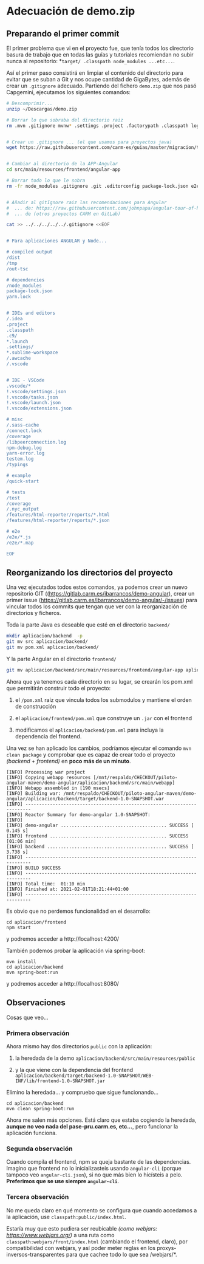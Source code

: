 


# Adecuación de demo.zip


## Preparando el primer commit

El primer problema que vi en el proyecto fue, que tenía todos los directorio basura de trabajo que en todas las guías y tutoriales recomiendan no subir nunca al repositorio: *```target/ .classpath node_modules ...etc...```. 


Así el primer paso consistirá en limpiar el contenido del directorio para evitar que se suban a Git y nos ocupe cantidad de GigaBytes, además de crear un ```.gitignore``` adecuado. Partiendo del fichero ```demo.zip``` que nos pasó Capgemini, ejecutamos los siguientes comandos: 

```bash
# Descomprimir...
unzip ~/Descargas/demo.zip

# Borrar lo que sobraba del directorio raiz
rm .mvn .gitignore mvnw* .settings .project .factorypath .classpath logs target -fr


# Crear un .gitignore ... (el que usamos para proyectos java)
wget https://raw.githubusercontent.com/carm-es/guias/master/migracion/templates/seed/.gitignore


# Cambiar al directorio de la APP-Angular
cd src/main/resources/frontend/angular-app

# Borrar todo lo que le sobra
rm -fr node_modules .gitignore .git .editorconfig package-lock.json e2e/*.js e2e/*.map


# Añadir al gitIgnore raiz las recomendaciones para Angular 
#  ... de: https://raw.githubusercontent.com/johnpapa/angular-tour-of-heroes/master/.gitignore
#  ... de (otros proyectos CARM en GitLab) 

cat >> ../../../../../.gitignore <<EOF


# Para aplicaciones ANGULAR y Node...

# compiled output
/dist
/tmp
/out-tsc

# dependencies
/node_modules
package-lock.json
yarn.lock


# IDEs and editors
/.idea
.project
.classpath
.c9/
*.launch
.settings/
*.sublime-workspace
/.awcache
/.vscode


# IDE - VSCode
.vscode/*
!.vscode/settings.json
!.vscode/tasks.json
!.vscode/launch.json
!.vscode/extensions.json

# misc
/.sass-cache
/connect.lock
/coverage
/libpeerconnection.log
npm-debug.log
yarn-error.log
testem.log
/typings

# example
/quick-start

# tests
/test
/coverage
/.nyc_output
/features/html-reporter/reports/*.html
/features/html-reporter/reports/*.json

# e2e
/e2e/*.js
/e2e/*.map

EOF   

```


## Reorganizando los directorios del proyecto

Una vez ejecutados todos estos comandos, ya podemos crear un nuevo repositorio GIT ((https://gitlab.carm.es/ibarrancos/demo-angular), crear un primer issue (https://gitlab.carm.es/ibarrancos/demo-angular/-/issues) para vincular todos los commits que tengan que ver con la reorganización de directorios y ficheros.

Toda la parte Java es deseable que esté en el directorio ```backend/```

```bash
mkdir aplicacion/backend  -p
git mv src aplicacion/backend/
git mv pom.xml aplicacion/backend/
```

Y la parte Angular en el directorio ```frontend/```


```bash
git mv aplicacion/backend/src/main/resources/frontend/angular-app aplicacion/frontend
``` 

Ahora que ya tenemos cada directorio en su lugar, se crearán los pom.xml que permitirán construir todo el proyecto:

1. el ```/pom.xml``` raíz que vincula todos los submodulos y mantiene el orden de construcción

2. el ```aplicacion/frontend/pom.xml``` que construye un ```.jar``` con el frontend

3. modificamos el ```aplicacion/backend/pom.xml``` para incluya la dependencia del frontend.


Una vez se han aplicado los cambios, podríamos ejecutar el comando ```mvn clean package``` y comprobar que es capaz de crear todo el proyecto *(backend + frontend)* en **poco más de un minuto**.


```
[INFO] Processing war project
[INFO] Copying webapp resources [/mnt/respaldo/CHECKOUT/piloto-angular-maven/demo-angular/aplicacion/backend/src/main/webapp]
[INFO] Webapp assembled in [190 msecs]
[INFO] Building war: /mnt/respaldo/CHECKOUT/piloto-angular-maven/demo-angular/aplicacion/backend/target/backend-1.0-SNAPSHOT.war
[INFO] ------------------------------------------------------------------------
[INFO] Reactor Summary for demo-angular 1.0-SNAPSHOT:
[INFO] 
[INFO] demo-angular ....................................... SUCCESS [  0.145 s]
[INFO] frontend ........................................... SUCCESS [01:06 min]
[INFO] backend ............................................ SUCCESS [  3.738 s]
[INFO] ------------------------------------------------------------------------
[INFO] BUILD SUCCESS
[INFO] ------------------------------------------------------------------------
[INFO] Total time:  01:10 min
[INFO] Finished at: 2021-02-01T18:21:44+01:00
[INFO] ------------------------------------------------------------------------
```

Es obvio que no perdemos funcionalidad en el desarrollo:

```
cd aplicacion/frontend
npm start
```

y podremos acceder a http://localhost:4200/


También podemos probar la aplicación via spring-boot:


```
mvn install
cd aplicacion/backend
mvn spring-boot:run
```

y podremos acceder a http://localhost:8080/




## Observaciones

Cosas que veo...


### Primera observación

Ahora mismo hay dos directorios ```public``` con la aplicación:

1. la heredada de la demo ```aplicacion/backend/src/main/resources/public```

2. y la que viene con la dependencia del frontend ```aplicacion/backend/target/backend-1.0-SNAPSHOT/WEB-INF/lib/frontend-1.0-SNAPSHOT.jar```


Elimino la heredada... y compruebo que sigue funcionando...

```
cd aplicacion/backend
mvn clean spring-boot:run
```

Ahora me salen más opciones. Está claro que estaba cogiendo la heredada, **aunque no veo nada del pase-pru.carm.es, etc...**, pero funcionar la aplicación funciona.


### Segunda observación

Cuando compila el frontend, npm se queja bastante de las dependencias. Imagino que frontend no lo inicializasteis usando ```angular-cli``` 
(porque tampoco veo ```angular-cli.json```), si no que más bien lo hicísteis a pelo. **Preferimos que se use siempre ```angular-cli```**.


### Tercera observación

No me queda claro en qué momento se configura que cuando accedamos a la aplicación, use ```classpath:public/index.html```. 

Estaría muy que esto pudiera ser reubicable *(como webjars: https://www.webjars.org/)* a una ruta como ```classpath:webjars/front/index.html``` (cambiando el frontend, claro), por compatibilidad con webjars,  y así poder meter reglas en los proxys-inversos-transparentes para que cachee todo lo que sea /webjars/*. 


